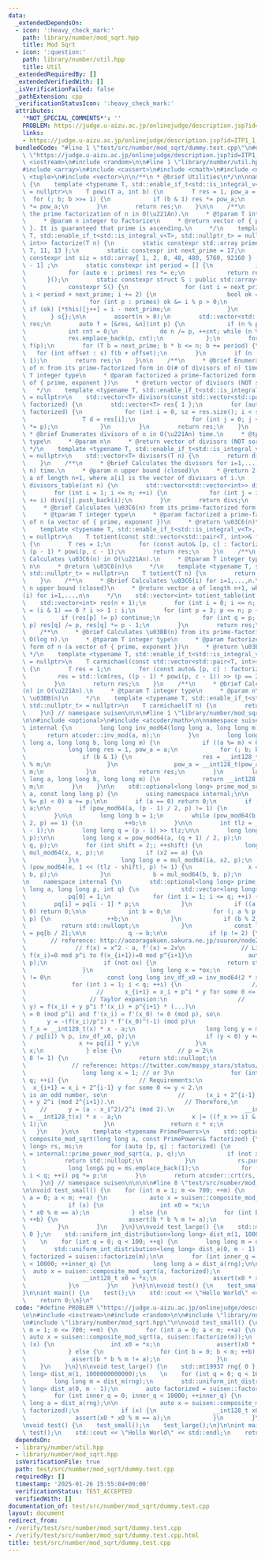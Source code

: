 ```yaml
---
data:
  _extendedDependsOn:
  - icon: ':heavy_check_mark:'
    path: library/number/mod_sqrt.hpp
    title: Mod Sqrt
  - icon: ':question:'
    path: library/number/util.hpp
    title: Util
  _extendedRequiredBy: []
  _extendedVerifiedWith: []
  _isVerificationFailed: false
  _pathExtension: cpp
  _verificationStatusIcon: ':heavy_check_mark:'
  attributes:
    '*NOT_SPECIAL_COMMENTS*': ''
    PROBLEM: https://judge.u-aizu.ac.jp/onlinejudge/description.jsp?id=ITP1_1_A
    links:
    - https://judge.u-aizu.ac.jp/onlinejudge/description.jsp?id=ITP1_1_A
  bundledCode: "#line 1 \"test/src/number/mod_sqrt/dummy.test.cpp\"\n#define PROBLEM\
    \ \"https://judge.u-aizu.ac.jp/onlinejudge/description.jsp?id=ITP1_1_A\"\n\n#include\
    \ <iostream>\n#include <random>\n\n#line 1 \"library/number/util.hpp\"\n\n\n\n\
    #include <array>\n#include <cassert>\n#include <cmath>\n#include <numeric>\n#include\
    \ <tuple>\n#include <vector>\n\n/**\n * @brief Utilities\n*/\n\nnamespace suisen\
    \ {\n    template <typename T, std::enable_if_t<std::is_integral_v<T>, std::nullptr_t>\
    \ = nullptr>\n    T powi(T a, int b) {\n        T res = 1, pow_a = a;\n      \
    \  for (; b; b >>= 1) {\n            if (b & 1) res *= pow_a;\n            pow_a\
    \ *= pow_a;\n        }\n        return res;\n    }\n\n    /**\n     * @brief Calculates\
    \ the prime factorization of n in O(\u221An).\n     * @tparam T integer type\n\
    \     * @param n integer to factorize\n     * @return vector of { prime, exponent\
    \ }. It is guaranteed that prime is ascending.\n     */\n    template <typename\
    \ T, std::enable_if_t<std::is_integral_v<T>, std::nullptr_t> = nullptr>\n    std::vector<std::pair<T,\
    \ int>> factorize(T n) {\n        static constexpr std::array primes{ 2, 3, 5,\
    \ 7, 11, 13 };\n        static constexpr int next_prime = 17;\n        static\
    \ constexpr int siz = std::array{ 1, 2, 8, 48, 480, 5760, 92160 } [primes.size()\
    \ - 1] ;\n        static constexpr int period = [] {\n            int res = 1;\n\
    \            for (auto e : primes) res *= e;\n            return res;\n      \
    \      }();\n        static constexpr struct S : public std::array<int, siz> {\n\
    \            constexpr S() {\n                for (int i = next_prime, j = 0;\
    \ i < period + next_prime; i += 2) {\n                    bool ok = true;\n  \
    \                  for (int p : primes) ok &= i % p > 0;\n                   \
    \ if (ok) (*this)[j++] = i - next_prime;\n                }\n            }\n \
    \       } s{};\n\n        assert(n > 0);\n        std::vector<std::pair<T, int>>\
    \ res;\n        auto f = [&res, &n](int p) {\n            if (n % p) return;\n\
    \            int cnt = 0;\n            do n /= p, ++cnt; while (n % p == 0);\n\
    \            res.emplace_back(p, cnt);\n            };\n        for (int p : primes)\
    \ f(p);\n        for (T b = next_prime; b * b <= n; b += period) {\n         \
    \   for (int offset : s) f(b + offset);\n        }\n        if (n != 1) res.emplace_back(n,\
    \ 1);\n        return res;\n    }\n\n    /**\n     * @brief Enumerates divisors\
    \ of n from its prime-factorized form in O(# of divisors of n) time.\n     * @tparam\
    \ T integer type\n     * @param factorized a prime-factorized form of n (a vector\
    \ of { prime, exponent })\n     * @return vector of divisors (NOT sorted)\n  \
    \   */\n    template <typename T, std::enable_if_t<std::is_integral_v<T>, std::nullptr_t>\
    \ = nullptr>\n    std::vector<T> divisors(const std::vector<std::pair<T, int>>&\
    \ factorized) {\n        std::vector<T> res{ 1 };\n        for (auto [p, c] :\
    \ factorized) {\n            for (int i = 0, sz = res.size(); i < sz; ++i) {\n\
    \                T d = res[i];\n                for (int j = 0; j < c; ++j) res.push_back(d\
    \ *= p);\n            }\n        }\n        return res;\n    }\n    /**\n    \
    \ * @brief Enumerates divisors of n in O(\u221An) time.\n     * @tparam T integer\
    \ type\n     * @param n\n     * @return vector of divisors (NOT sorted)\n    \
    \ */\n    template <typename T, std::enable_if_t<std::is_integral_v<T>, std::nullptr_t>\
    \ = nullptr>\n    std::vector<T> divisors(T n) {\n        return divisors(factorize(n));\n\
    \    }\n    /**\n     * @brief Calculates the divisors for i=1,...,n in O(n log\
    \ n) time.\n     * @param n upper bound (closed)\n     * @return 2-dim vector\
    \ a of length n+1, where a[i] is the vector of divisors of i.\n     */\n    std::vector<std::vector<int>>\
    \ divisors_table(int n) {\n        std::vector<std::vector<int>> divs(n + 1);\n\
    \        for (int i = 1; i <= n; ++i) {\n            for (int j = i; j <= n; j\
    \ += i) divs[j].push_back(i);\n        }\n        return divs;\n    }\n\n    /**\n\
    \     * @brief Calculates \u03C6(n) from its prime-factorized form in O(log n).\n\
    \     * @tparam T integer type\n     * @param factorized a prime-factorized form\
    \ of n (a vector of { prime, exponent })\n     * @return \u03C6(n)\n     */\n\
    \    template <typename T, std::enable_if_t<std::is_integral_v<T>, std::nullptr_t>\
    \ = nullptr>\n    T totient(const std::vector<std::pair<T, int>>& factorized)\
    \ {\n        T res = 1;\n        for (const auto& [p, c] : factorized) res *=\
    \ (p - 1) * powi(p, c - 1);\n        return res;\n    }\n    /**\n     * @brief\
    \ Calculates \u03C6(n) in O(\u221An).\n     * @tparam T integer type\n     * @param\
    \ n\n     * @return \u03C6(n)\n     */\n    template <typename T, std::enable_if_t<std::is_integral_v<T>,\
    \ std::nullptr_t> = nullptr>\n    T totient(T n) {\n        return totient(factorize(n));\n\
    \    }\n    /**\n     * @brief Calculates \u03C6(i) for i=1,...,n.\n     * @param\
    \ n upper bound (closed)\n     * @return vector a of length n+1, where a[i]=\u03C6\
    (i) for i=1,...,n\n     */\n    std::vector<int> totient_table(int n) {\n    \
    \    std::vector<int> res(n + 1);\n        for (int i = 0; i <= n; ++i) res[i]\
    \ = (i & 1) == 0 ? i >> 1 : i;\n        for (int p = 3; p <= n; p += 2) {\n  \
    \          if (res[p] != p) continue;\n            for (int q = p; q <= n; q +=\
    \ p) res[q] /= p, res[q] *= p - 1;\n        }\n        return res;\n    }\n\n\
    \    /**\n     * @brief Calculates \u03BB(n) from its prime-factorized form in\
    \ O(log n).\n     * @tparam T integer type\n     * @param factorized a prime-factorized\
    \ form of n (a vector of { prime, exponent })\n     * @return \u03BB(n)\n    \
    \ */\n    template <typename T, std::enable_if_t<std::is_integral_v<T>, std::nullptr_t>\
    \ = nullptr>\n    T carmichael(const std::vector<std::pair<T, int>>& factorized)\
    \ {\n        T res = 1;\n        for (const auto& [p, c] : factorized) {\n   \
    \         res = std::lcm(res, ((p - 1) * powi(p, c - 1)) >> (p == 2 and c >= 3));\n\
    \        }\n        return res;\n    }\n    /**\n     * @brief Calculates \u03BB\
    (n) in O(\u221An).\n     * @tparam T integer type\n     * @param n\n     * @return\
    \ \u03BB(n)\n     */\n    template <typename T, std::enable_if_t<std::is_integral_v<T>,\
    \ std::nullptr_t> = nullptr>\n    T carmichael(T n) {\n        return carmichael(factorize(n));\n\
    \    }\n} // namespace suisen\n\n\n#line 1 \"library/number/mod_sqrt.hpp\"\n\n\
    \n\n#include <optional>\n#include <atcoder/math>\n\nnamespace suisen {\n    namespace\
    \ internal {\n        long long inv_mod64(long long a, long long m) {\n      \
    \      return atcoder::inv_mod(a, m);\n        }\n        long long pow_mod64(long\
    \ long a, long long b, long long m) {\n            if ((a %= m) < 0) a += m;\n\
    \            long long res = 1, pow_a = a;\n            for (; b; b >>= 1) {\n\
    \                if (b & 1) {\n                    res = __int128_t(res) * pow_a\
    \ % m;\n                }\n                pow_a = __int128_t(pow_a) * pow_a %\
    \ m;\n            }\n            return res;\n        }\n        long long mul_mod64(long\
    \ long a, long long b, long long m) {\n            return __int128_t(a) * b %\
    \ m;\n        }\n    }\n\n    std::optional<long long> prime_mod_sqrt(long long\
    \ a, const long long p) {\n        using namespace internal;\n\n        if ((a\
    \ %= p) < 0) a += p;\n\n        if (a == 0) return 0;\n        if (p == 2) return\
    \ a;\n\n        if (pow_mod64(a, (p - 1) / 2, p) != 1) {\n            return std::nullopt;\n\
    \        }\n\n        long long b = 1;\n        while (pow_mod64(b, (p - 1) /\
    \ 2, p) == 1) {\n            ++b;\n        }\n\n        int tlz = __builtin_ctz(p\
    \ - 1);\n        long long q = (p - 1) >> tlz;\n\n        long long ia = inv_mod64(a,\
    \ p);\n\n        long long x = pow_mod64(a, (q + 1) / 2, p);\n        b = pow_mod64(b,\
    \ q, p);\n        for (int shift = 2;; ++shift) {\n            long long x2 =\
    \ mul_mod64(x, x, p);\n            if (x2 == a) {\n                return x;\n\
    \            }\n            long long e = mul_mod64(ia, x2, p);\n            if\
    \ (pow_mod64(e, 1 << (tlz - shift), p) != 1) {\n                x = mul_mod64(x,\
    \ b, p);\n            }\n            b = mul_mod64(b, b, p);\n        }\n    }\n\
    \n    namespace internal {\n        std::optional<long long> prime_power_mod_sqrt(long\
    \ long a, long long p, int q) {\n            std::vector<long long> pq(q + 1);\n\
    \            pq[0] = 1;\n            for (int i = 1; i <= q; ++i) {\n        \
    \        pq[i] = pq[i - 1] * p;\n            }\n            if ((a %= pq[q]) ==\
    \ 0) return 0;\n\n            int b = 0;\n            for (; a % p == 0; a /=\
    \ p) {\n                ++b;\n            }\n            if (b % 2) {\n      \
    \          return std::nullopt;\n            }\n            const long long c\
    \ = pq[b / 2];\n\n            q -= b;\n\n            if (p != 2) {\n         \
    \       // reference: http://aozoragakuen.sakura.ne.jp/suuron/node24.html\n  \
    \              // f(x) = x^2 - a, f'(x) = 2x\n                // Lifting from\
    \ f(x_i)=0 mod p^i to f(x_{i+1})=0 mod p^{i+1}\n                auto ox = prime_mod_sqrt(a,\
    \ p);\n                if (not ox) {\n                    return std::nullopt;\n\
    \                }\n                long long x = *ox;\n                // f'(x_i)\
    \ != 0\n                const long long inv_df_x0 = inv_mod64(2 * x, p);\n   \
    \             for (int i = 1; i < q; ++i) {\n                    // Requirements:\n\
    \                    //      x_{i+1} = x_i + p^i * y for some 0 <= y < p.\n  \
    \                  // Taylor expansion:\n                    //      f(x_i + p^i\
    \ y) = f(x_i) + y p^i f'(x_i) + p^{i+1} * (...)\n                    // f(x_i)\
    \ = 0 (mod p^i) and f'(x_i) = f'(x_0) != 0 (mod p), so\n                    //\
    \      y = -(f(x_i)/p^i) * f'(x_0)^(-1) (mod p)\n                    __int128_t\
    \ f_x = __int128_t(x) * x - a;\n                    long long y = mul_mod64(-(f_x\
    \ / pq[i]) % p, inv_df_x0, p);\n                    if (y < 0) y += p;\n     \
    \               x += pq[i] * y;\n                }\n                return c *\
    \ x;\n            } else {\n                // p = 2\n                if (a %\
    \ 8 != 1) {\n                    return std::nullopt;\n                }\n   \
    \             // reference: https://twitter.com/maspy_stars/status/1613931151718244352?s=20&t=lAf7ztW2fb_IZa544lo2xw\n\
    \                long long x = 1; // or 3\n                for (int i = 3; i <\
    \ q; ++i) {\n                    // Requirements:\n                    //    \
    \  x_{i+1} = x_i + 2^{i-1} y for some 0 <= y < 2.\n                    // x_i\
    \ is an odd number, so\n                    //      (x_i + 2^{i-1} y)^2 = x_i^2\
    \ + y 2^i (mod 2^{i+1}).\n                    // Therefore,\n                \
    \    //      y = (a - x_i^2)/2^i (mod 2).\n                    __int128_t f_x\
    \ = __int128_t(x) * x - a;\n                    x |= ((f_x >> i) & 1) << (i -\
    \ 1);\n                }\n                return c * x;\n            }\n     \
    \   }\n    }\n\n    template <typename PrimePowers>\n    std::optional<long long>\
    \ composite_mod_sqrt(long long a, const PrimePowers& factorized) {\n        std::vector<long\
    \ long> rs, ms;\n        for (auto [p, q] : factorized) {\n            auto x\
    \ = internal::prime_power_mod_sqrt(a, p, q);\n            if (not x) {\n     \
    \           return std::nullopt;\n            }\n            rs.push_back(*x);\n\
    \            long long& pq = ms.emplace_back(1);\n            for (int i = 0;\
    \ i < q; ++i) pq *= p;\n        }\n        return atcoder::crt(rs, ms).first;\n\
    \    }\n} // namespace suisen\n\n\n\n#line 8 \"test/src/number/mod_sqrt/dummy.test.cpp\"\
    \n\nvoid test_small() {\n    for (int m = 1; m <= 700; ++m) {\n        for (int\
    \ a = 0; a < m; ++a) {\n            auto x = suisen::composite_mod_sqrt(a, suisen::factorize(m));\n\
    \            if (x) {\n                int x0 = *x;\n                assert(x0\
    \ * x0 % m == a);\n            } else {\n                for (int b = 0; b < m;\
    \ ++b) {\n                    assert(b * b % m != a);\n                }\n   \
    \         }\n        }\n    }\n}\n\nvoid test_large() {\n    std::mt19937 rng{\
    \ 0 };\n    std::uniform_int_distribution<long long> dist_m(1, 1000000000000);\n\
    \    \n    for (int q = 0; q < 100; ++q) {\n        long long m = dist_m(rng);\n\
    \        std::uniform_int_distribution<long long> dist_a(0, m - 1);\n        auto\
    \ factorized = suisen::factorize(m);\n\n        for (int inner_q = 0; inner_q\
    \ < 10000; ++inner_q) {\n            long long a = dist_a(rng);\n\n          \
    \  auto x = suisen::composite_mod_sqrt(a, factorized);\n            if (x) {\n\
    \                __int128_t x0 = *x;\n                assert(x0 * x0 % m == a);\n\
    \            }\n        }\n    }\n}\n\nvoid test() {\n    test_small();\n    test_large();\n\
    }\n\nint main() {\n    test();\n    std::cout << \"Hello World\" << std::endl;\n\
    \    return 0;\n}\n"
  code: "#define PROBLEM \"https://judge.u-aizu.ac.jp/onlinejudge/description.jsp?id=ITP1_1_A\"\
    \n\n#include <iostream>\n#include <random>\n\n#include \"library/number/util.hpp\"\
    \n#include \"library/number/mod_sqrt.hpp\"\n\nvoid test_small() {\n    for (int\
    \ m = 1; m <= 700; ++m) {\n        for (int a = 0; a < m; ++a) {\n           \
    \ auto x = suisen::composite_mod_sqrt(a, suisen::factorize(m));\n            if\
    \ (x) {\n                int x0 = *x;\n                assert(x0 * x0 % m == a);\n\
    \            } else {\n                for (int b = 0; b < m; ++b) {\n       \
    \             assert(b * b % m != a);\n                }\n            }\n    \
    \    }\n    }\n}\n\nvoid test_large() {\n    std::mt19937 rng{ 0 };\n    std::uniform_int_distribution<long\
    \ long> dist_m(1, 1000000000000);\n    \n    for (int q = 0; q < 100; ++q) {\n\
    \        long long m = dist_m(rng);\n        std::uniform_int_distribution<long\
    \ long> dist_a(0, m - 1);\n        auto factorized = suisen::factorize(m);\n\n\
    \        for (int inner_q = 0; inner_q < 10000; ++inner_q) {\n            long\
    \ long a = dist_a(rng);\n\n            auto x = suisen::composite_mod_sqrt(a,\
    \ factorized);\n            if (x) {\n                __int128_t x0 = *x;\n  \
    \              assert(x0 * x0 % m == a);\n            }\n        }\n    }\n}\n\
    \nvoid test() {\n    test_small();\n    test_large();\n}\n\nint main() {\n   \
    \ test();\n    std::cout << \"Hello World\" << std::endl;\n    return 0;\n}\n"
  dependsOn:
  - library/number/util.hpp
  - library/number/mod_sqrt.hpp
  isVerificationFile: true
  path: test/src/number/mod_sqrt/dummy.test.cpp
  requiredBy: []
  timestamp: '2025-01-26 15:55:04+09:00'
  verificationStatus: TEST_ACCEPTED
  verifiedWith: []
documentation_of: test/src/number/mod_sqrt/dummy.test.cpp
layout: document
redirect_from:
- /verify/test/src/number/mod_sqrt/dummy.test.cpp
- /verify/test/src/number/mod_sqrt/dummy.test.cpp.html
title: test/src/number/mod_sqrt/dummy.test.cpp
---
```

